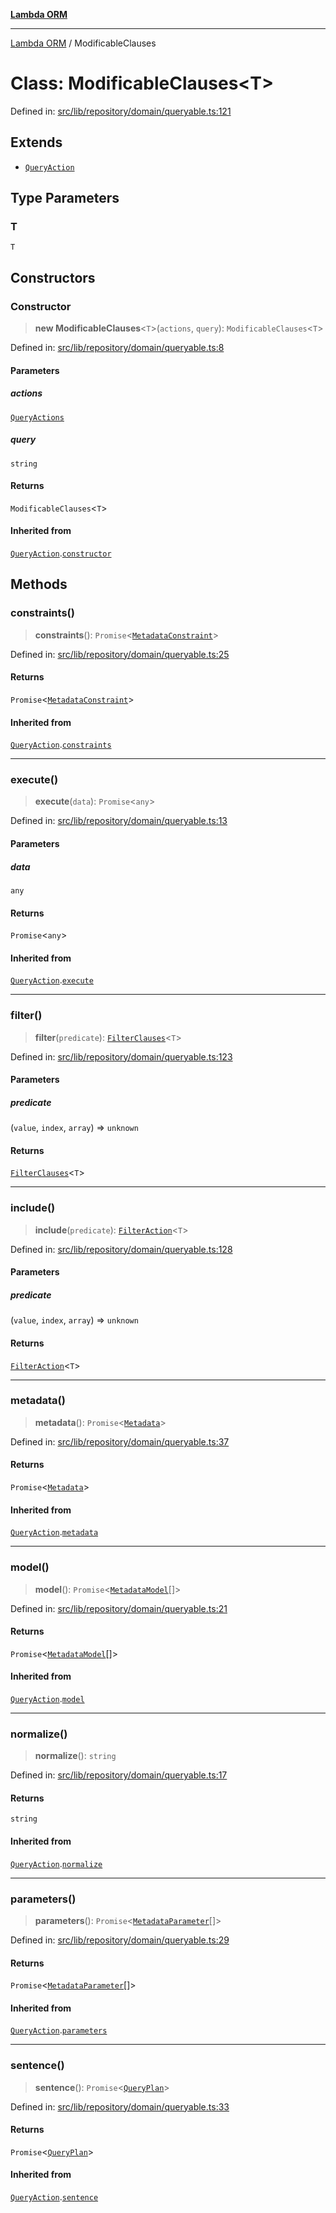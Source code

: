 [**Lambda ORM**](../README.md)

***

[Lambda ORM](../README.md) / ModificableClauses

# Class: ModificableClauses\<T\>

Defined in: [src/lib/repository/domain/queryable.ts:121](https://github.com/lambda-orm/lambdaorm-base/blob/5f10bdc7d0f008296efbcbe89bc2bf1ed03aaaef/src/lib/repository/domain/queryable.ts#L121)

## Extends

- [`QueryAction`](QueryAction.md)

## Type Parameters

### T

`T`

## Constructors

### Constructor

> **new ModificableClauses**\<`T`\>(`actions`, `query`): `ModificableClauses`\<`T`\>

Defined in: [src/lib/repository/domain/queryable.ts:8](https://github.com/lambda-orm/lambdaorm-base/blob/5f10bdc7d0f008296efbcbe89bc2bf1ed03aaaef/src/lib/repository/domain/queryable.ts#L8)

#### Parameters

##### actions

[`QueryActions`](../interfaces/QueryActions.md)

##### query

`string`

#### Returns

`ModificableClauses`\<`T`\>

#### Inherited from

[`QueryAction`](QueryAction.md).[`constructor`](QueryAction.md#constructor)

## Methods

### constraints()

> **constraints**(): `Promise`\<[`MetadataConstraint`](../interfaces/MetadataConstraint.md)\>

Defined in: [src/lib/repository/domain/queryable.ts:25](https://github.com/lambda-orm/lambdaorm-base/blob/5f10bdc7d0f008296efbcbe89bc2bf1ed03aaaef/src/lib/repository/domain/queryable.ts#L25)

#### Returns

`Promise`\<[`MetadataConstraint`](../interfaces/MetadataConstraint.md)\>

#### Inherited from

[`QueryAction`](QueryAction.md).[`constraints`](QueryAction.md#constraints)

***

### execute()

> **execute**(`data`): `Promise`\<`any`\>

Defined in: [src/lib/repository/domain/queryable.ts:13](https://github.com/lambda-orm/lambdaorm-base/blob/5f10bdc7d0f008296efbcbe89bc2bf1ed03aaaef/src/lib/repository/domain/queryable.ts#L13)

#### Parameters

##### data

`any`

#### Returns

`Promise`\<`any`\>

#### Inherited from

[`QueryAction`](QueryAction.md).[`execute`](QueryAction.md#execute)

***

### filter()

> **filter**(`predicate`): [`FilterClauses`](FilterClauses.md)\<`T`\>

Defined in: [src/lib/repository/domain/queryable.ts:123](https://github.com/lambda-orm/lambdaorm-base/blob/5f10bdc7d0f008296efbcbe89bc2bf1ed03aaaef/src/lib/repository/domain/queryable.ts#L123)

#### Parameters

##### predicate

(`value`, `index`, `array`) => `unknown`

#### Returns

[`FilterClauses`](FilterClauses.md)\<`T`\>

***

### include()

> **include**(`predicate`): [`FilterAction`](FilterAction.md)\<`T`\>

Defined in: [src/lib/repository/domain/queryable.ts:128](https://github.com/lambda-orm/lambdaorm-base/blob/5f10bdc7d0f008296efbcbe89bc2bf1ed03aaaef/src/lib/repository/domain/queryable.ts#L128)

#### Parameters

##### predicate

(`value`, `index`, `array`) => `unknown`

#### Returns

[`FilterAction`](FilterAction.md)\<`T`\>

***

### metadata()

> **metadata**(): `Promise`\<[`Metadata`](../interfaces/Metadata.md)\>

Defined in: [src/lib/repository/domain/queryable.ts:37](https://github.com/lambda-orm/lambdaorm-base/blob/5f10bdc7d0f008296efbcbe89bc2bf1ed03aaaef/src/lib/repository/domain/queryable.ts#L37)

#### Returns

`Promise`\<[`Metadata`](../interfaces/Metadata.md)\>

#### Inherited from

[`QueryAction`](QueryAction.md).[`metadata`](QueryAction.md#metadata)

***

### model()

> **model**(): `Promise`\<[`MetadataModel`](../interfaces/MetadataModel.md)[]\>

Defined in: [src/lib/repository/domain/queryable.ts:21](https://github.com/lambda-orm/lambdaorm-base/blob/5f10bdc7d0f008296efbcbe89bc2bf1ed03aaaef/src/lib/repository/domain/queryable.ts#L21)

#### Returns

`Promise`\<[`MetadataModel`](../interfaces/MetadataModel.md)[]\>

#### Inherited from

[`QueryAction`](QueryAction.md).[`model`](QueryAction.md#model)

***

### normalize()

> **normalize**(): `string`

Defined in: [src/lib/repository/domain/queryable.ts:17](https://github.com/lambda-orm/lambdaorm-base/blob/5f10bdc7d0f008296efbcbe89bc2bf1ed03aaaef/src/lib/repository/domain/queryable.ts#L17)

#### Returns

`string`

#### Inherited from

[`QueryAction`](QueryAction.md).[`normalize`](QueryAction.md#normalize)

***

### parameters()

> **parameters**(): `Promise`\<[`MetadataParameter`](../interfaces/MetadataParameter.md)[]\>

Defined in: [src/lib/repository/domain/queryable.ts:29](https://github.com/lambda-orm/lambdaorm-base/blob/5f10bdc7d0f008296efbcbe89bc2bf1ed03aaaef/src/lib/repository/domain/queryable.ts#L29)

#### Returns

`Promise`\<[`MetadataParameter`](../interfaces/MetadataParameter.md)[]\>

#### Inherited from

[`QueryAction`](QueryAction.md).[`parameters`](QueryAction.md#parameters)

***

### sentence()

> **sentence**(): `Promise`\<[`QueryPlan`](../interfaces/QueryPlan.md)\>

Defined in: [src/lib/repository/domain/queryable.ts:33](https://github.com/lambda-orm/lambdaorm-base/blob/5f10bdc7d0f008296efbcbe89bc2bf1ed03aaaef/src/lib/repository/domain/queryable.ts#L33)

#### Returns

`Promise`\<[`QueryPlan`](../interfaces/QueryPlan.md)\>

#### Inherited from

[`QueryAction`](QueryAction.md).[`sentence`](QueryAction.md#sentence)
